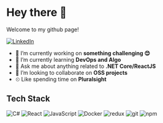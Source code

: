 # Hey there 🤘 

Welcome to my github page!

<a href="https://www.linkedin.com/in/filip-jelic/">![LinkedIn](https://img.shields.io/badge/LinkedIn-0077B5?style=flat-square&logo=appveyor&logo=linkedin&logoColor=white)</a>

- 🔭 I’m currently working on **something challenging 😊**
- 🌱 I’m currently learning **DevOps and Algo**
- 💬 Ask me about anything related to **.NET Core/ReactJS**
- 👯 I’m looking to collaborate on **OSS projects**
- ⏲ Like spending time on **Pluralsight**

## Tech Stack
<p>
  <img alt="C#" src="https://img.shields.io/badge/c%23-%23239120.svg?style=flat-square&logo=c-sharp&logoColor=white"/>
    <img alt="React" src="https://img.shields.io/badge/-React-45b8d8?style=flat-square&logo=react&logoColor=white" />
  <img alt="JavaScript" src="https://img.shields.io/badge/JavaScript%20-%23F7DF1E.svg?style=flat-square&logo=javascript&logoColor=black" />
  <img alt="Docker" src="https://img.shields.io/badge/-Docker-46a2f1?style=flat-square&logo=docker&logoColor=white" />
  <img alt="redux" src="https://img.shields.io/badge/-Redux-764ABC?style=flat-square&logo=redux&logoColor=white" />
  <img alt="git" src="https://img.shields.io/badge/-Git-F05032?style=flat-square&logo=git&logoColor=white" />
  <img alt="npm" src="https://img.shields.io/badge/-NPM-CB3837?style=flat-square&logo=npm&logoColor=white" />
</p>
